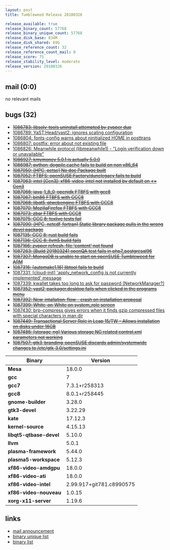 ```yaml
---
layout: post
title: Tumbleweed Release 20180326

release_available: true
release_binary_count: 57768
release_binary_unique_count: 57768
release_disk_base: 834M
release_disk_shared: 69G
release_reference_count: 32
release_reference_count_mail: 0
release_score: 75
release_stability_level: moderate
release_version: 20180326
---
```


## mail (0:0)

no relevant mails

## bugs (32)

<!--more-->

- ~~[1086783: libsolv-tools uninstall attempted by zypper dup](https://bugzilla.opensuse.org/show_bug.cgi?id=1086783)~~
- [1086789: YaST:Head/yast2: ignores scaling configuration](https://bugzilla.opensuse.org/show_bug.cgi?id=1086789)
- [1086804: fonts-config warns about ninitialized HOME in posttrans](https://bugzilla.opensuse.org/show_bug.cgi?id=1086804)
- [1086807: postfix: error about not existing file](https://bugzilla.opensuse.org/show_bug.cgi?id=1086807)
- [1086826: Meanwhile protocol  (libmeanwhile1) - "Login verification down or unavailable"](https://bugzilla.opensuse.org/show_bug.cgi?id=1086826)
- ~~[1086927: kmymoney 5.0.1 is actually 5.0.0](https://bugzilla.opensuse.org/show_bug.cgi?id=1086927)~~
- ~~[1086987: python-dogpile.cache fails to build on non x86_64](https://bugzilla.opensuse.org/show_bug.cgi?id=1086987)~~
- ~~[1087050: \[HPC, petsc\] No doc Package built](https://bugzilla.opensuse.org/show_bug.cgi?id=1087050)~~
- ~~[1087052: FTBFS: openSUSE:Factory/dunelegacy fails to build](https://bugzilla.opensuse.org/show_bug.cgi?id=1087052)~~
- ~~[1087063: intel \[Gen3\]: xf86-video-intel not installed by default on <= Gen3](https://bugzilla.opensuse.org/show_bug.cgi?id=1087063)~~
- ~~[1087066: java-1_8_0-openjdk FTBFS with gcc8](https://bugzilla.opensuse.org/show_bug.cgi?id=1087066)~~
- ~~[1087067: bin86 FTBFS with GCC8](https://bugzilla.opensuse.org/show_bug.cgi?id=1087067)~~
- ~~[1087068: libqt5-qtwebengine FTBFS with GCC8](https://bugzilla.opensuse.org/show_bug.cgi?id=1087068)~~
- ~~[1087070: MozillaFirefox FTBFS with GCC8](https://bugzilla.opensuse.org/show_bug.cgi?id=1087070)~~
- ~~[1087073: zbar FTBFS with GCC8](https://bugzilla.opensuse.org/show_bug.cgi?id=1087073)~~
- ~~[1087075: GCC 8: texlive tests fail](https://bugzilla.opensuse.org/show_bug.cgi?id=1087075)~~
- ~~[1087090: \[HPC, netcdf-fortran\] Static library package pulls in the wrong devel package](https://bugzilla.opensuse.org/show_bug.cgi?id=1087090)~~
- ~~[1087135: GCC 8: rust build fails](https://bugzilla.opensuse.org/show_bug.cgi?id=1087135)~~
- ~~[1087136: GCC 8: llvm5 build fails](https://bugzilla.opensuse.org/show_bug.cgi?id=1087136)~~
- ~~[1087166: zypper refresh, file 'content' not found](https://bugzilla.opensuse.org/show_bug.cgi?id=1087166)~~
- ~~[1087263: \[Build 20180324\] openQA test fails in php7_postgresql96](https://bugzilla.opensuse.org/show_bug.cgi?id=1087263)~~
- ~~[1087307: MongoDB is unable to start on openSUSE Tumbleweed for ARM](https://bugzilla.opensuse.org/show_bug.cgi?id=1087307)~~
- ~~[1087316: \[automake1.16\] libtool fails to build](https://bugzilla.opensuse.org/show_bug.cgi?id=1087316)~~
- [1087331: \[cloud-init\] 'apply_network_config is not currently implemented' message](https://bugzilla.opensuse.org/show_bug.cgi?id=1087331)
- [1087339: kwallet takes too long to ask for password (NetworkManager?)](https://bugzilla.opensuse.org/show_bug.cgi?id=1087339)
- ~~[1087352: yast2-packager.desktop fails when clicked in the programs menu](https://bugzilla.opensuse.org/show_bug.cgi?id=1087352)~~
- ~~[1087392: New-intallation-flow - crash on installation proposal](https://bugzilla.opensuse.org/show_bug.cgi?id=1087392)~~
- ~~[1087399: White-on-White on system_role screen](https://bugzilla.opensuse.org/show_bug.cgi?id=1087399)~~
- [1087430: brp-compress gives errors when it finds gzip compressed files with special characters in man dir](https://bugzilla.opensuse.org/show_bug.cgi?id=1087430)
- ~~[1087449: Transactional Server Role in Leap 15/TW - Allows installation on disks under 16GB](https://bugzilla.opensuse.org/show_bug.cgi?id=1087449)~~
- ~~[1087486: \[storage-ng\] Various storage NG related control.xml parameters not working](https://bugzilla.opensuse.org/show_bug.cgi?id=1087486)~~
- ~~[1087507: gtk3-branding-openSUSE discards admin/systemwide changes to /etc/gtk-3.0/settings.ini](https://bugzilla.opensuse.org/show_bug.cgi?id=1087507)~~

Binary | Version
--- | ---
**Mesa** | 18.0.0
**gcc** | 7
**gcc7** | 7.3.1+r258313
**gcc8** | 8.0.1+r258445
**gnome-builder** | 3.28.0
**gtk3-devel** | 3.22.29
**kate** | 17.12.3
**kernel-source** | 4.15.13
**libqt5-qtbase-devel** | 5.10.0
**llvm** | 5.0.1
**plasma-framework** | 5.44.0
**plasma5-workspace** | 5.12.3
**xf86-video-amdgpu** | 18.0.0
**xf86-video-ati** | 18.0.0
**xf86-video-intel** | 2.99.917+git781.c8990575
**xf86-video-nouveau** | 1.0.15
**xorg-x11-server** | 1.19.6

## links

- [mail announcement](https://lists.opensuse.org/opensuse-factory/2018-03/msg00675.html)
- [binary unique list](http://download.tumbleweed.boombatower.com/20180326/rpm.unique.list)
- [binary list](http://download.tumbleweed.boombatower.com/20180326/rpm.list)
